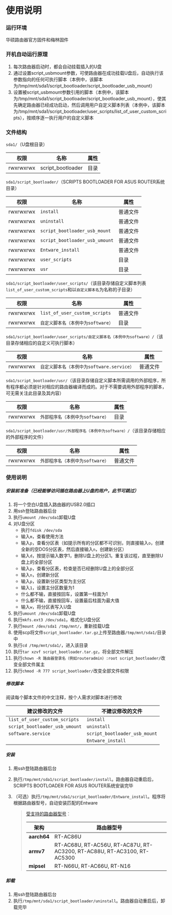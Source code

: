 # 使用说明

### 运行环境

华硕路由器官方固件和梅林固件

### 开机自动运行原理

1. 每次路由器启动时，都会自动挂载插入的U盘
2. 通过设置script_usbmount参数，可使路由器在成功挂载U盘后，自动执行该参数指向的任何可执行脚本（本例中，该脚本为/tmp/mnt/sda1/script_bootloader/script_bootloader_usb_mount）
3. 设置被script_usbmount参数引用的脚本（本例中，该脚本为/tmp/mnt/sda1/script_bootloader/script_bootloader_usb_mount），使其先确定路由器已经成功启动，然后调用用户自定义脚本列表（本例中，该脚本为/tmp/mnt/sda1/script_bootloader/user_scripts/list_of_user_custom_scripts），按顺序逐一执行用户的自定义脚本

### 文件结构

`sda1/`（U盘根目录）

| 权限      | 名称              | 属性 |
| --------- | ----------------- | ---- |
| rwxrwxrwx | script_bootloader | 目录 |

`sda1/script_bootloader/`（SCRIPTS BOOTLOADER FOR ASUS ROUTER系统目录）

| 权限      | 名称                           | 属性     |
| --------- | ------------------------------ | -------- |
| rwxrwxrwx | `install`                      | 普通文件 |
| rwxrwxrwx | `uninstall`                    | 普通文件 |
| rwxrwxrwx | `script_bootloader_usb_mount`  | 普通文件 |
| rwxrwxrwx | `script_bootloader_usb_umount` | 普通文件 |
| rwxrwxrwx | `Entware_install`              | 普通文件 |
| rwxrwxrwx | `user_scripts`                 | 目录     |
| rwxrwxrwx | `usr`                          | 目录     |

`sda1/script_bootloader/user_scripts/`（该目录存储自定义脚本列表`list_of_user_custom_scripts`和以`自定义脚本名`为名称的子目录）

| 权限      | 名称                               | 属性     |
| --------- | ---------------------------------- | -------- |
| rwxrwxrwx | `list_of_user_custom_scripts`      | 普通文件 |
| rwxrwxrwx | `自定义脚本名（本例中为software）` | 目录     |

`sda1/script_bootloader/user_scripts/自定义脚本名（本例中为software）/`（该目录存储相应的自定义可执行脚本）

| 权限      | 名称                                       | 属性     |
| --------- | ------------------------------------------ | -------- |
| rwxrwxrwx | `自定义脚本名（本例中为software.service）` | 普通文件 |

`sda1/script_bootloader/usr/`（该目录存储自定义脚本所需调用的外部程序，所有程序都必须是针对相应的路由器编译而成的。对于不需要调用外部程序的脚本，可无需关注此目录及其内容）

| 权限      | 名称                             | 属性 |
| --------- | -------------------------------- | ---- |
| rwxrwxrwx | `外部程序名（本例中为software）` | 目录 |

`sda1/script_bootloader/usr/外部程序名（本例中为software）/`（该目录存储相应的外部程序的文件）

| 权限      | 名称                             | 属性     |
| --------- | -------------------------------- | -------- |
| rwxrwxrwx | `外部程序名（本例中为software）` | 普通文件 |

### 使用说明

##### 安装前准备（已经能够访问插在路由器上U盘的用户，此节可跳过）

1. 将一个空白U盘插入路由器的USB2.0插口
2. 用ssh登陆路由器后台
3. 执行`umount /dev/sda1`卸载U盘
4. 对U盘分区
   - 执行`fdisk /dev/sda`
   - 输入`m`，查看使用方法
   - 输入`p`，查看分区表（如提示所有的分区都不可识别，则直接输入`o`，创建全新的空DOS分区表，然后直接输入`n`，创建新分区）
   - 输入`d`，按提示输入数字1，删除U盘上的分区1。重复该过程，直至删除U盘上的全部分区
   - 输入`p`，查看分区表，检查是否已经删除U盘上的全部分区
   - 输入`n`，创建新分区
   - 输入`p`，设置新分区类型为主分区
   - 输入`1`，设置主分区数量为1
   - 什么都不输，直接按回车，设置第一柱面为1
   - 什么都不输，直接按回车，设置最后柱面为最大值
   - 输入`w`，将分区表写入U盘
5. 执行`umount /dev/sda1`卸载U盘
6. 执行`mkfs.ext3 /dev/sda1`，格式化U盘分区
7. 执行`mount /dev/sda1 /tmp/mnt/`，重新挂载U盘
8. 使用scp将文件`script_bootloader.tar.gz`上传至路由器`/tmp/mnt/sda1/`目录中
9. 执行`cd /tmp/mnt/sda1/`，进入该目录
10. 执行`tar xzvf script_bootloader.tar.gz`，将全部文件解压
11. 执行`chown -R 路由器登录名（例如routeradmin）:root script_bootloader/`改变全部文件属主
12. 执行`chmod -R 777 script_bootloader/`改变全部文件权限

##### 修改脚本

阅读每个脚本文件的中文注释，按个人需求对脚本进行修改

| 建议修改的文件                 | 不建议修改的文件              |
| ------------------------------ | ----------------------------- |
| `list_of_user_custom_scripts`  | `install`                     |
| `script_bootloader_usb_umount` | `uninstall`                   |
| `software.service`             | `script_bootloader_usb_mount` |
|                                | `Entware_install`             |

##### 安装

1. 用ssh登陆路由器后台

2. 执行`/tmp/mnt/sda1/script_bootloader/install`。路由器自动重启后，SCRIPTS BOOTLOADER FOR ASUS ROUTER系统安装完毕

3. （可选）执行`/tmp/mnt/sda1/script_bootloader/Entware_install`。程序将根据路由器型号，自动安装匹配的Entware

   > [受支持的路由器型号](https://github.com/Entware/Entware/wiki/Install-on-Asus-stock-firmware)：
   >
   > | 架构        | 路由器型号                                                   |
   > | ----------- | ------------------------------------------------------------ |
   > | **aarch64** | RT-AC86U                                                     |
   > | **armv7**   | RT-AC68U, RT-AC56U, RT-AC87U, RT-AC3200, RT-AC88U, RT-AC3100, RT-AC5300 |
   > | **mipsel**  | RT-N66U, RT-AC66U, RT-N16                                    |

##### 卸载

1. 用ssh登陆路由器后台
2. 执行`/tmp/mnt/sda1/script_bootloader/uninstall`。路由器自动重启后，卸载完毕
